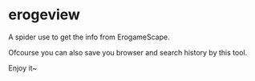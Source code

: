 erogeview
=========

A spider use to get the info from ErogameScape.

Ofcourse you can also save you browser and search history by this tool.

Enjoy it~
